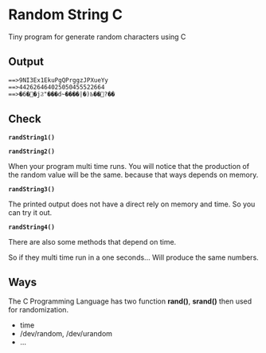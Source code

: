 # Random String C

Tiny program for generate random characters using C

## Output

```
==>9NI3Ex1EkuPgQPrggzJPXueYy
==>442626464025050455522664
==>�6��jϨ"���d~����|�)Ҍ��?��
```

## Check

**`randString1()`**

**`randString2()`**

When your program multi time runs.
You will notice that the production of the random value will be the same.
because that ways depends on memory.

**`randString3()`**

The printed output does not have a direct rely on memory and time.
So you can try it out.

**`randString4()`**

There are also some methods that depend on time.

So if they multi time run in a one seconds...
Will produce the same numbers.



## Ways

The C Programming Language has two function **rand()**, **srand()** then used for randomization.

- time
- /dev/random, /dev/urandom
- ...
